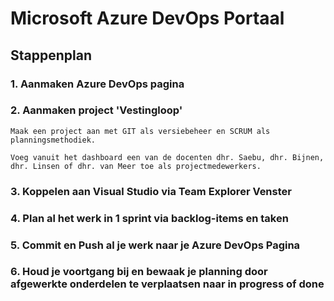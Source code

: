 # Microsoft Azure DevOps Portaal

## Stappenplan

### 1. Aanmaken Azure DevOps pagina

### 2. Aanmaken project 'Vestingloop'

    Maak een project aan met GIT als versiebeheer en SCRUM als planningsmethodiek.

    Voeg vanuit het dashboard een van de docenten dhr. Saebu, dhr. Bijnen, dhr. Linsen of dhr. van Meer toe als projectmedewerkers.

### 3. Koppelen aan Visual Studio via Team Explorer Venster

### 4. Plan al het werk in 1 sprint via backlog-items en taken

### 5. Commit en Push al je werk naar je Azure DevOps Pagina

### 6. Houd je voortgang bij en bewaak je planning door afgewerkte onderdelen te verplaatsen naar __in progress__ of __done__
